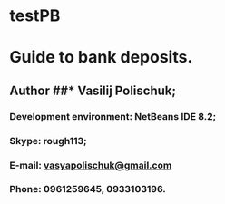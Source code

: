 # testPB
# Guide to bank deposits.

## Author ##* Vasilij Polischuk;

### Development environment: NetBeans IDE 8.2;

### Skype: rough113;
### E-mail: vasyapolischuk@gmail.com
### Phone: 0961259645, 0933103196.

